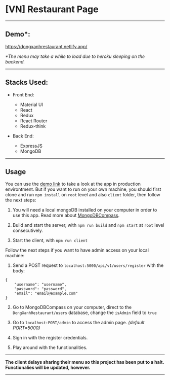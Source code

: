 # [VN] Restaurant Page

---

## Demo\*:

https://dongxanhrestaurant.netlify.app/

_\*The menu may take a while to load due to heroku sleeping on the backend._

---

## Stacks Used:

- Front End:

  - Material UI
  - React
  - Redux
  - React Router
  - Redux-think

- Back End:
  - ExpressJS
  - MongoDB

---

## Usage

You can use the [demo link](https://dongxanhrestaurant.netlify.app/) to take a look at the app in production environtment. But if you want to run on your own machine, you should first clone and run `npm install` on `root` level and also `client` folder, then follow the next steps:

1. You will need a local mongoDB installed on your computer in order to use this app. Read more about [MongoDBCompass](https://www.mongodb.com/products/compass).

2. Build and start the server, with `npm run build` and `npm start` at `root` level consecutively.

3. Start the client, with `npm run client`

Follow the next steps if you want to have admin access on your local machine:

1. Send a POST request to `localhost:5000/api/v1/users/register` with the body:

```
{
    "username": "username",
    "password": "password",
    "email": "email@example.com"
}

```

2. Go to MongoDBCompass on your computer, direct to the `DongXanhRestaurant/users` database, change the `isAdmin` field to `true`

3. Go to `localhost:PORT/admin` to access the admin page. _(default PORT=5000)_
4. Sign in with the register credentials.
5. Play around with the functionalities.

---

**The client delays sharing their menu so this project has been put to a halt. Functionalies will be updated, however.**

---

